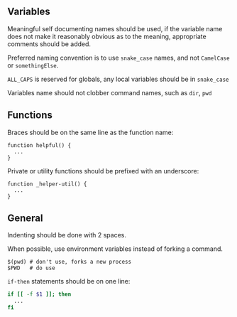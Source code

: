 ## Variables

Meaningful self documenting names should be used, if the variable name does not make it reasonably obvious as to the meaning, appropriate comments should be added.

Preferred naming convention is to use `snake_case` names, and not `CamelCase` or `somethingElse`.

`ALL_CAPS` is reserved for globals, any local variables should be in `snake_case`

Variables name should not clobber command names, such as `dir`, `pwd`


## Functions

Braces should be on the same line as the function name:

    function helpful() {
      ...
    }

Private or utility functions should be prefixed with an underscore:

    function _helper-util() {
      ...
    }


## General

Indenting should be done with 2 spaces.

When possible, use environment variables instead of forking a command.

    $(pwd) # don't use, forks a new process
    $PWD   # do use

`if-then` statements should be on one line:

```bash
if [[ -f $1 ]]; then
  ...
fi
```